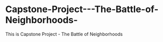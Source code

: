 # Capstone-Project---The-Battle-of-Neighborhoods-
This is Capstone Project - The Battle of Neighborhoods 
